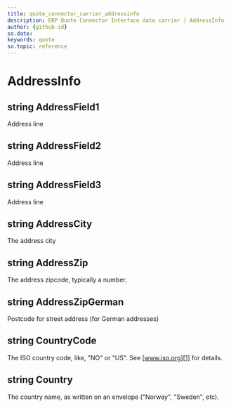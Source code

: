 ```yaml
---
title: quote_connector_carrier_addressinfo
description: ERP Quote Connector Interface data carrier | AddressInfo
author: {github-id}
so.date:
keywords: quote
so.topic: reference
---
```


# AddressInfo

## string AddressField1

Address line

## string AddressField2

Address line

## string AddressField3

Address line

## string AddressCity

The address city

## string AddressZip

The address zipcode, typically a number.

## string AddressZipGerman

Postcode for street address (for German addresses)

## string CountryCode

The ISO country code, like, "NO" or "US". See [www.iso.org][1] for details.

## string Country

The country name, as written on an envelope ("Norway", "Sweden", etc).

<!-- Referenced links -->
[1]: http://www.iso.org/iso/home/standards/country_codes/iso-3166-1_decoding_table.md#AA
